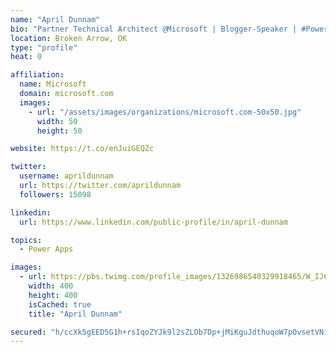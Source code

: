 ```yaml
---
name: "April Dunnam"
bio: "Partner Technical Architect @Microsoft | Blogger-Speaker | #PowerApps, #PowerAutomate, #Office365, #SharePoint | #WIT | #Karaoke Queen"
location: Broken Arrow, OK
type: "profile"
heat: 0

affiliation:
  name: Microsoft
  domain: microsoft.com
  images:
    - url: "/assets/images/organizations/microsoft.com-50x50.jpg"
      width: 50
      height: 50

website: https://t.co/enJuiGEQZc

twitter:
  username: aprildunnam
  url: https://twitter.com/aprildunnam
  followers: 15098

linkedin:
  url: https://www.linkedin.com/public-profile/in/april-dunnam

topics:
  - Power Apps

images:
  - url: https://pbs.twimg.com/profile_images/1326986540329918465/W_IJ6Ih2_400x400.jpg
    width: 400
    height: 400
    isCached: true
    title: "April Dunnam"

secured: "h/ccXk5gEED5G1h+rsIqoZYJk9l2sZLOb7Dp+jMiKguJdthuqoW7pOvsetVNiM5Xas4tfUbqKEAP7FGdN0n2kLt8cS/3AM2b6B6S8e2PmiKQkVES1Uzv498ZKpRBlqB49K3HwWrFq+Y60Pbup35iiQ4lHSS5uVcZXVUhXXsKFdocoabpKNXnfjLcxg8k1bolwdjTZ9KmsKNHgxNlTlYeR4EHbxiIQRLp6v/fskhNq/4wf5oXrciQzqBI+S/h0cnfNDWgp9MFsIhHyGedlpc9+9Xi2ilcl7nq7szoL44CTCXpPfDzjrTmEDvDrc4MPscE0f3z8hUcx5/KV3Ap+/gdRhhtVW72hJLl/m2TmwAmWgqn0xqOoxr6ezI5RUsNOO3ESTX+TzTmkW1Kb6soJnivV/pp8U+946lU3FUVpv2qDx8=;puvRSIBkAv+gONLh4bQW/A=="
---
```


